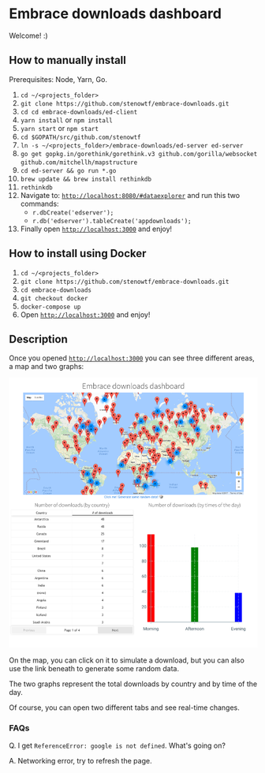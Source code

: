# Embrace downloads dashboard

Welcome! :)

## How to manually install

Prerequisites: Node, Yarn, Go.

1. `cd ~/<projects_folder>`
1. `git clone https://github.com/stenowtf/embrace-downloads.git`
1. `cd cd embrace-downloads/ed-client`
1. `yarn install` or `npm install`
1. `yarn start` or `npm start`
1. `cd $GOPATH/src/github.com/stenowtf`
1. `ln -s ~/<projects_folder>/embrace-downloads/ed-server ed-server`
1. `go get gopkg.in/gorethink/gorethink.v3 github.com/gorilla/websocket github.com/mitchellh/mapstructure`
1. `cd ed-server && go run *.go`
1. `brew update && brew install rethinkdb`
1. `rethinkdb`
1. Navigate to: [`http://localhost:8080/#dataexplorer`](http://localhost:8080/#dataexplorer) and run this two commands:
    - `r.dbCreate('edserver');`
    - `r.db('edserver').tableCreate('appdownloads');`
1. Finally open [`http://localhost:3000`](http://localhost:3000) and enjoy!

## How to install using Docker

1. `cd ~/<projects_folder>`
1. `git clone https://github.com/stenowtf/embrace-downloads.git`
1. `cd embrace-downloads`
1. `git checkout docker`
1. `docker-compose up`
1. Open [`http://localhost:3000`](http://localhost:3000) and enjoy!

## Description

Once you opened [`http://localhost:3000`](http://localhost:3000) you can see three different areas, a map and two graphs:

![](./example.png?raw=true)

On the map, you can click on it to simulate a download, but you can also use the link beneath to generate some random data.

The two graphs represent the total downloads by country and by time of the day.

Of course, you can open two different tabs and see real-time changes.

### FAQs

Q. I get `ReferenceError: google is not defined`. What's going on?

A. Networking error, try to refresh the page.

